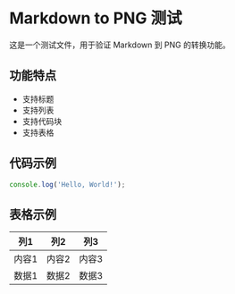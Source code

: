 # Markdown to PNG 测试

这是一个测试文件，用于验证 Markdown 到 PNG 的转换功能。

## 功能特点

- 支持标题
- 支持列表
- 支持代码块
- 支持表格

## 代码示例

```javascript
console.log('Hello, World!');
```

## 表格示例

| 列1 | 列2 | 列3 |
|-----|-----|-----|
| 内容1 | 内容2 | 内容3 |
| 数据1 | 数据2 | 数据3 |